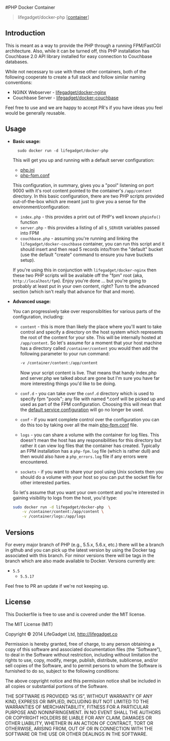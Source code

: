 #PHP Docker Container
> lifegadget/docker-php [[container](https://registry.hub.docker.com/u/lifegadget/docker-php/)]

## Introduction

This is meant as a way to provide the PHP through a running FPM/FastCGI architecture. Also, while it can be turned off, this PHP installation has Couchbase 2.0 API library installed for easy connection to Couchbase databases.

While not necessary to use with these other containers, both of the following cooperate to create a full stack and follow similar naming conventions:

- NGINX Webserver - [lifegadget/docker-nginx](https://github.com/lifegadget/docker-nginx)
- Couchbase Server - [lifegadget/docker-couchbase](https://github.com/lifegadget/docker-couchbase)

Feel free to use and we are happy to accept PR's if you have ideas you feel would be generally reusable.

## Usage ##

- **Basic usage:**
	
		sudo docker run -d lifegadget/docker-php

	This will get you up and running with a default server configuration:

	- [php.ini](https://github.com/lifegadget/docker-php/blob/master/resources/php.ini)
	- [php-fpm.conf](https://github.com/lifegadget/docker-php/blob/master/resources/php-fpm.conf)

	This configuration, in summary, gives you a "pool" listening on port 9000 with it's root content pointed to the container's `/app/content` directory. In this basic configuration, there are two PHP scripts provided out-of-the-box which are meant just to give you a sense for the environment/configuration:

	- `index.php` - this provides a print out of PHP's well known `phpinfo()` function
	- `server.php` - this provides a listing of all `$_SERVER` variables passed into FPM
	- `couchbase.php` - assuming you're running and linking the `lifegadget/docker-couchbase` container, you can run this script and it should insert and then read 5 records into/from the "default" bucket (use the default "create" command to ensure you have buckets setup).

	If you're using this in conjunction with `lifegadget/docker-nginx` then these two PHP scripts will be available off the "fpm" root (aka, `http://localhost/fpm`). Enjoy you're done ... but you're going to probably at least put in your own content, right? Turn to the advanced section (which isn't really that advance for that and more).

- **Advanced usage:**

	You can progressively take over responsiblities for various parts of the configuration, including:

	- `content` - this is more than likely the place where you'll want to take control and specify a directory on the host system which represents the root of the content for your site. This will be internally hosted at `/app/content`. So let's assume for a moment that your host machine has a directory called `/container/content` you would then add the following parameter to your run command:
	
		````bash
		-v /container/content:/app/content
		````

		Now your script content is live. That means that handy index.php and server.php we talked about are gone but I'm sure you have far more interesting things you'd like to be doing. 
	
	- `conf.d` - you can take over the `conf.d` directory which is used to specify fpm "pools"; any file with named *.conf will be picked up and used as part of the FPM configuration. Choosing this will mean that the [default service configuration](https://github.com/lifegadget/docker-php/blob/master/resources/default.conf) will go no longer be used.
	-  `conf` - if you want complete control over the configuration you can do this too by taking over all the main [php-fpm.conf](https://github.com/lifegadget/docker-php/blob/master/resources/php-fpm.conf) file.
	-  `logs` - you can share a volume with the container for log files. This doesn't mean the host has any responsibilities for this directory but rather it can view log files that the container has created. Typically an FPM installation has a `php-fpm.log` file (which is rather dull) and then would also have a `php_errors.log` file if any errors were encountered.
	- `sockets` - if you want to share your pool using Unix sockets then you should do a volume with your host so you can put the socket file for other interested parties.
	
	So let's assume that you want your own content and you're interested in gaining visibility to logs from the host, you'd type:

	````bash
	sudo docker run -d lifegadget/docker-php  \
		-v /container/content:/app/content \
		-v /container/logs:/app/logs
	````

## Versions ##

For every major branch of PHP (e.g., 5.5.x, 5.6.x, etc.) there will be a branch in github and you can pick up the latest version by using the Docker tag associated with this branch. For minor versions there will be tags in the branch which are also made available to Docker. Versions currently are:

- `5.5`
	- `5.5.17`

Feel free to PR an update if we're not keeping up.


## License ##

This Dockerfile is free to use and is covered under the MIT license. 

The MIT License (MIT)

Copyright © 2014 LifeGadget Ltd, http://lifegadget.co

Permission is hereby granted, free of charge, to any person obtaining a copy of this software and associated documentation files (the “Software”), to deal in the Software without restriction, including without limitation the rights to use, copy, modify, merge, publish, distribute, sublicense, and/or sell copies of the Software, and to permit persons to whom the Software is furnished to do so, subject to the following conditions:

The above copyright notice and this permission notice shall be included in all copies or substantial portions of the Software.

THE SOFTWARE IS PROVIDED “AS IS”, WITHOUT WARRANTY OF ANY KIND, EXPRESS OR IMPLIED, INCLUDING BUT NOT LIMITED TO THE WARRANTIES OF MERCHANTABILITY, FITNESS FOR A PARTICULAR PURPOSE AND NONINFRINGEMENT. IN NO EVENT SHALL THE AUTHORS OR COPYRIGHT HOLDERS BE LIABLE FOR ANY CLAIM, DAMAGES OR OTHER LIABILITY, WHETHER IN AN ACTION OF CONTRACT, TORT OR OTHERWISE, ARISING FROM, OUT OF OR IN CONNECTION WITH THE SOFTWARE OR THE USE OR OTHER DEALINGS IN THE SOFTWARE.
